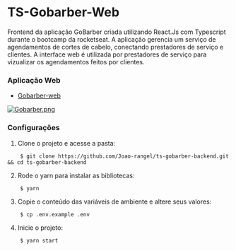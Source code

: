 #  TS-Gobarber-Web

Frontend da aplicação GoBarber criada utilizando React.Js com Typescript durante o bootcamp da rocketseat.
A aplicação gerencia um serviço de agendamentos de cortes de cabelo, conectando prestadores de serviço e clientes.
A interface web é utilizada por prestadores de serviço para vizualizar os agendamentos feitos por clientes.


### Aplicação Web

* [Gobarber-web](https://ts-gobarber-web.vercel.app/)

[![Gobarber.png](https://i.postimg.cc/Rh1WTRjs/Gobarber.png)](https://postimg.cc/MfTZ6yZV)

### Configurações

1.  Clone o projeto e acesse a pasta:
```
    $ git clone https://github.com/Joao-rangel/ts-gobarber-backend.git && cd ts-gobarber-backend
```
2.  Rode o yarn para instalar as bibliotecas:
```
    $ yarn
```
3.  Copie o conteúdo das variáveis de ambiente e altere seus valores:
```
    $ cp .env.example .env
```
4.  Inicie o projeto:
```
    $ yarn start
```
